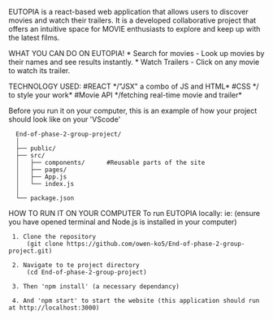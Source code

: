 EUTOPIA is a react-based web application that allows users to discover movies and watch their trailers. It is a developed collaborative project that offers an intuitive space for MOVIE enthusiasts to explore and keep up with the latest films.

WHAT YOU CAN DO ON EUTOPIA!
    * Search for movies - Look up movies by their names and see results instantly.
    * Watch Trailers - Click on any movie to watch its trailer.

TECHNOLOGY USED:
   #REACT */"JSX" a combo of JS and HTML\*
   #CSS */ to style your work\*
   #Movie API */fetching real-time movie and trailer\*

Before you run it on your computer, this is an example of how your project should look like on your 'VScode'
      
      End-of-phase-2-group-project/
      │
      ├── public/              
      ├── src/
      │   ├── components/      #Reusable parts of the site
      │   ├── pages/           
      │   ├── App.js           
      │   └── index.js        
      │
      └── package.json        

HOW TO RUN IT ON YOUR COMPUTER
 To run EUTOPIA locally:
 ie: (ensure you have opened terminal and Node.js is installed in your computer)
     
     1. Clone the repository
         (git clone https://github.com/owen-ko5/End-of-phase-2-group-project.git)

     2. Navigate to te project directory
         (cd End-of-phase-2-group-project)   

     3. Then 'npm install' (a necessary dependancy)

     4. And 'npm start' to start the website (this application should run at http://localhost:3000)